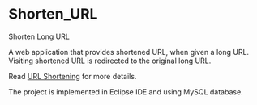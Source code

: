 # Shorten_URL
Shorten Long URL

A web application that provides shortened URL, when given a long URL. Visiting shortened URL is redirected to the original long URL.

Read [URL Shortening](https://en.wikipedia.org/wiki/URL_shortening) for more details.

The project is implemented in Eclipse IDE and using MySQL database.
